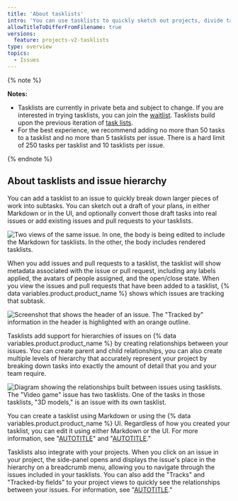```yaml
---
title: 'About tasklists'
intro: 'You can use tasklists to quickly sketch out projects, divide tasks into subtasks, and track issues and pull requests.'
allowTitleToDifferFromFilename: true
versions:
  feature: projects-v2-tasklists
type: overview
topics:
  - Issues
---
```


{% note %}

**Notes:**

- Tasklists are currently in private beta and subject to change. If you are interested in trying tasklists, you can join the [waitlist](https://aka.ms/tasklist-roadmap-signup). Tasklists build upon the previous iteration of [task lists](/get-started/writing-on-github/working-with-advanced-formatting/about-task-lists).
- For the best experience, we recommend adding no more than 50 tasks to a tasklist and no more than 5 tasklists per issue. There is a hard limit of 250 tasks per tasklist and 10 tasklists per issue.

{% endnote %}

## About tasklists and issue hierarchy

You can add a tasklist to an issue to quickly break down larger pieces of work into subtasks. You can sketch out a draft of your plans, in either Markdown or in the UI, and optionally convert those draft tasks into real issues or add existing issues and pull requests to your tasklists.

![Two views of the same issue. In one, the body is being edited to include the Markdown for tasklists. In the other, the body includes rendered tasklists.](/assets/images/help/projects-v2/tasklist-hero.png)

When you add issues and pull requests to a tasklist, the tasklist will show metadata associated with the issue or pull request, including any labels applied, the avatars of people assigned, and the open/close state. When you view the issues and pull requests that have been added to a tasklist, {% data variables.product.product_name %} shows which issues are tracking that subtask.

![Screenshot that shows the header of an issue. The "Tracked by" information in the header is highlighted with an orange outline.](/assets/images/help/projects-v2/tasklist-tracked-by-pill.png)

Tasklists add support for hierarchies of issues on {% data variables.product.product_name %} by creating relationships between your issues. You can create parent and child relationships, you can also create multiple levels of hierarchy that accurately represent your project by breaking down tasks into exactly the amount of detail that you and your team require.

![Diagram showing the relationships built between issues using tasklists. The "Video game" issue has two tasklists. One of the tasks in those tasklists, "3D models," is an issue with its own tasklist.](/assets/images/help/projects-v2/tasklist-diagram.png)

You can create a tasklist using Markdown or using the {% data variables.product.product_name %} UI. Regardless of how you created your tasklist, you can edit it using either Markdown or the UI. For more information, see "[AUTOTITLE](/issues/managing-your-tasks-with-tasklists/creating-a-tasklist)" and "[AUTOTITLE](/issues/managing-your-tasks-with-tasklists/managing-tasks-in-a-tasklist)."

Tasklists also integrate with your projects. When you click on an issue in your project, the side-panel opens and displays the issue's place in the hierarchy on a breadcrumb menu, allowing you to navigate through the issues included in your tasklists. You can also add the "Tracks" and "Tracked-by fields" to your project views to quickly see the relationships between your issues. For information, see "[AUTOTITLE](/issues/managing-your-tasks-with-tasklists/using-projects-and-tasklists)."